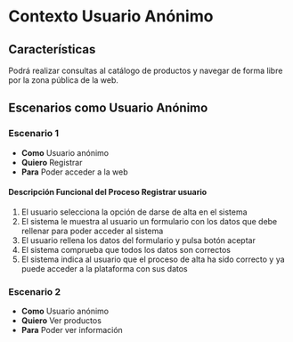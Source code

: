 # Contexto Usuario Anónimo

## Características
Podrá realizar consultas al catálogo de productos y navegar de forma libre por la zona pública de la web.
## Escenarios como Usuario Anónimo

### Escenario 1
+ **Como** Usuario anónimo
+ **Quiero** Registrar
+ **Para** Poder acceder a la web

#### Descripción Funcional del Proceso Registrar usuario

1. El usuario selecciona la opción de darse de alta en el sistema
2. El sistema le muestra al usuario un formulario con los datos que debe rellenar para poder acceder al sistema
3. El usuario rellena los datos del formulario y pulsa botón aceptar
4. El sistema comprueba que todos los datos son correctos
5. El sistema indica al usuario que el proceso de alta ha sido correcto y ya puede acceder a la plataforma con sus datos

### Escenario 2
+ **Como** Usuario anónimo
+ **Quiero** Ver productos
+ **Para** Poder ver información